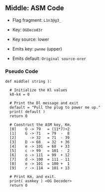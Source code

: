 ## Middle: ASM Code

- Flag fragment: `L1n3@g3_`
- Key: `OGDecod3r`
- Key source: lower
- Emits key: `pwnme` (upper)

- Emits default: `Original source-orer`

### Pseudo Code

```
def middle( string ):

  # Initialize the Kl values
  k0-k4 = 0

  # Print the Dl message and exit
  default = "Pull the plug to power me up."
  print( default )
  return 0

  # Construct the ASM key, Km.
  [0]    O -> 79   = (11*7)+2
  [1]    G -> 71   = 79  -  8
  [2]      -> 32   = 71  - 39
  [3]    D -> 68   = 32  + 36
  [4]    e -> 101  = 68  + 33
  [5]    c -> 99   = 101 -  2
  [6]    o -> 111  = 99  + 12
  [7]    d -> 100  = 111 - 11
  [8]    e -> 101  = 100 +  1
  [9]    r -> 114  = 101 + 13

  # Print Km, and exit.
  print( asmkey ) <OG Decoder>
  return 0
```

